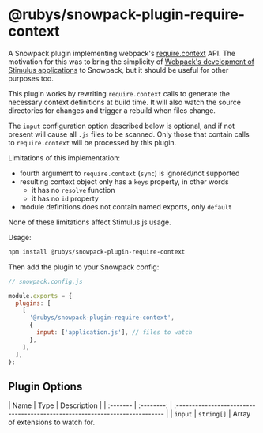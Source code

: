 # @rubys/snowpack-plugin-require-context

A Snowpack plugin implementing webpack's
[require.context](https://webpack.js.org/guides/dependency-management/#requirecontext)
API.  The motivation for this was to bring the simplicity of
[Webpack's development of Stimulus applications](https://stimulus.hotwire.dev/handbook/installing#using-webpack)
to Snowpack, but it should be useful for other purposes too.

This plugin works by rewriting `require.context` calls to generate the
necessary context definitions at build time.  It will also watch the
source directories for changes and trigger a rebuild when files change.

The `input` configuration option described below is optional, and if not
present will cause all `.js` files to be scanned.  Only those that contain
calls to `require.context` will be processed by this plugin.

Limitations of this implementation:
 * fourth argument to `require.context` (`sync`) is ignored/not supported
 * resulting context object only has a `keys` property, in other words
    * it has no `resolve` function
    * it has no `id` property
 * module definitions does not contain named exports, only `default`

None of these limitations affect Stimulus.js usage.

Usage:

```bash
npm install @rubys/snowpack-plugin-require-context
```

Then add the plugin to your Snowpack config:

```js
// snowpack.config.js

module.exports = {
  plugins: [
    [
      '@rubys/snowpack-plugin-require-context',
      {
        input: ['application.js'], // files to watch
      },
    ],
  ],
};
```

## Plugin Options

| Name     |    Type    | Description
|
| :------- | :--------: |
:-------------------------------------------------------------------------- |
| `input`  | `string[]` | Array of extensions to watch for.
